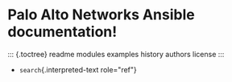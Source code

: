 Palo Alto Networks Ansible documentation!
=========================================

::: {.toctree}
readme modules examples history authors license
:::

-   `search`{.interpreted-text role="ref"}
